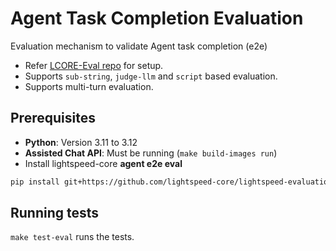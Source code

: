 # Agent Task Completion Evaluation
Evaluation mechanism to validate Agent task completion (e2e)
- Refer [LCORE-Eval repo](https://github.com/lightspeed-core/lightspeed-evaluation/tree/main/lsc_agent_eval) for setup.
- Supports `sub-string`, `judge-llm` and `script` based evaluation.
- Supports multi-turn evaluation.

## Prerequisites
- **Python**: Version 3.11 to 3.12
- **Assisted Chat API**: Must be running (`make build-images run`)
- Install lightspeed-core **agent e2e eval**
```bash
pip install git+https://github.com/lightspeed-core/lightspeed-evaluation.git#subdirectory=lsc_agent_eval
```

## Running tests

`make test-eval` runs the tests.
